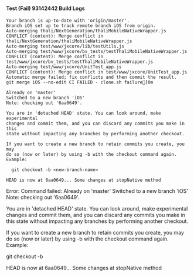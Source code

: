 #### Test (Fail) 93142442 Build Logs


```
Your branch is up-to-date with 'origin/master'.
Branch iOS set up to track remote branch iOS from origin.
Auto-merging thali/NextGeneration/thaliMobileNativeWrapper.js
CONFLICT (content): Merge conflict in thali/NextGeneration/thaliMobileNativeWrapper.js
Auto-merging test/www/jxcore/lib/testUtils.js
Auto-merging test/www/jxcore/bv_tests/testThaliMobileNativeWrapper.js
CONFLICT (content): Merge conflict in test/www/jxcore/bv_tests/testThaliMobileNativeWrapper.js
Auto-merging test/www/jxcore/UnitTest_app.js
CONFLICT (content): Merge conflict in test/www/jxcore/UnitTest_app.js
Automatic merge failed; fix conflicts and then commit the result.
git merge iOS --no-edit CI FAILED - clone.sh failure[0m

Already on 'master'
Switched to a new branch 'iOS'
Note: checking out '6aa0649'.

You are in 'detached HEAD' state. You can look around, make experimental
changes and commit them, and you can discard any commits you make in this
state without impacting any branches by performing another checkout.

If you want to create a new branch to retain commits you create, you may
do so (now or later) by using -b with the checkout command again. Example:

  git checkout -b <new-branch-name>

HEAD is now at 6aa0649... Some changes at stopNative method

```

Error: Command failed: Already on 'master'
Switched to a new branch 'iOS'
Note: checking out '6aa0649'.

You are in 'detached HEAD' state. You can look around, make experimental
changes and commit them, and you can discard any commits you make in this
state without impacting any branches by performing another checkout.

If you want to create a new branch to retain commits you create, you may
do so (now or later) by using -b with the checkout command again. Example:

  git checkout -b <new-branch-name>

HEAD is now at 6aa0649... Some changes at stopNative method
